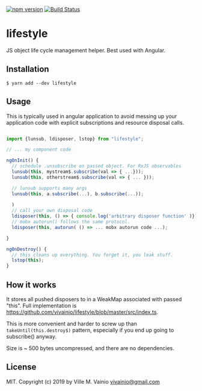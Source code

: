[![npm version](https://badge.fury.io/js/lifestyle.svg)](https://badge.fury.io/js/lifestyle)
[![Build Status](https://dev.azure.com/ville0567/ville/_apis/build/status/vivainio.lifestyle?branchName=master)](https://dev.azure.com/ville0567/ville/_build/latest?definitionId=11&branchName=master)
# lifestyle

JS object life cycle management helper. Best used with Angular. 

## Installation

```
$ yarn add --dev lifestyle
```

## Usage

This is typically used in angular application to avoid messing up your application code with
explicit subscriptions and resource disposal calls. 

```ts

import {lunsub, ldisposer, lstop} from "lifestyle";

// ... my component code

ngOnInit() {
  // schedule .unsubscribe on passed object. For RxJS observables
  lunsub(this, mystream$.subscribe(val => { ...}));
  lunsub(this, otherstream$.subscribe(val => { ... }));

  // lunsub supports many args 
  lunsub(this, a.subscribe(...), b.subscribe(...));
  
  )
  // call your own disposal code
  ldisposer(this, () => { console.log('arbitrary disposer function' )})
  // mobx autorun() follows the same protocol.
  ldisposer(this, autorun( () => ... mobx autorun code ...);

}

ngOnDestroy() {
  // this cleans up everything. You forget it, you leak stuff.
  lstop(this);  
}

```

## How it works

It stores all pushed disposers to in a WeakMap associated with passed "this". Full
implementation is https://github.com/vivainio/lifestyle/blob/master/src/index.ts.

This is more convenient and harder to screw up than `takeUntil(this.destroy$)` pattern,
especially if you end up going to subscribe() anyway.

Size is ~ 500 bytes uncompressed, and there are no dependencies.

## License

MIT. Copyright (c) 2019 by Ville M. Vainio <vivainio@gmail.com>
